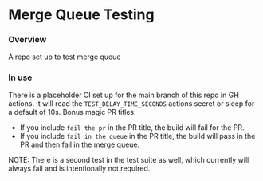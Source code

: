 # Merge Queue Testing

### Overview
A repo set up to test merge queue

### In use
There is a placeholder CI set up for the main branch of this repo in GH actions. It will read the `TEST_DELAY_TIME_SECONDS` actions secret or sleep for a default of 10s. Bonus magic PR titles:
- If you include `fail the pr` in the PR title, the build will fail for the PR. 
- If you include `fail in the queue` in the PR title, the build will pass in the PR and then fail in the merge queue.

NOTE: There is a second test in the test suite as well, which currently will always fail and is intentionally not required.
